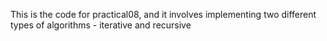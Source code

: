 This is the code for practical08, and it involves implementing two different types of algorithms - iterative and recursive
